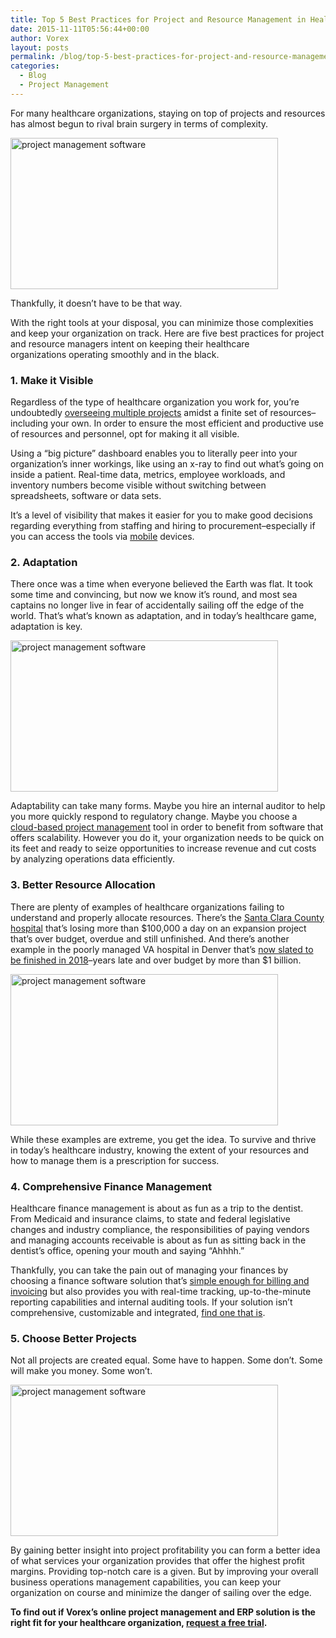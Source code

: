 ```yaml
---
title: Top 5 Best Practices for Project and Resource Management in Healthcare Orgs
date: 2015-11-11T05:56:44+00:00
author: Vorex
layout: posts
permalink: /blog/top-5-best-practices-for-project-and-resource-management-in-healthcare-orgs/
categories:
  - Blog
  - Project Management
---
```

For many healthcare organizations, staying on top of projects and resources has almost begun to rival brain surgery in terms of complexity.<!--more-->

<img class="aligncenter" src="https://media.giphy.com/media/ByTXInkbCJ0Vq/giphy.gif" alt="project management software" width="428" height="242" />

Thankfully, it doesn&#8217;t have to be that way.

With the right tools at your disposal, you can minimize those complexities and keep your organization on track. Here are five best practices for project and resource managers intent on keeping their healthcare organizations operating smoothly and in the black.

### 1. Make it Visible

Regardless of the type of healthcare organization you work for, you&#8217;re undoubtedly <a href="http://www.vorex.com/supercharging-business-insights-with-online-project-management-erp/#more-1508" target="_blank">overseeing multiple projects</a> amidst a finite set of resources&#8211;including your own. In order to ensure the most efficient and productive use of resources and personnel, opt for making it all visible.

Using a &#8220;big picture&#8221; dashboard enables you to literally peer into your organization&#8217;s inner workings, like using an x-ray to find out what&#8217;s going on inside a patient. Real-time data, metrics, employee workloads, and inventory numbers become visible without switching between spreadsheets, software or data sets.

It&#8217;s a level of visibility that makes it easier for you to make good decisions regarding everything from staffing and hiring to procurement&#8211;especially if you can access the tools via <a href="http://www.vorex.com/media/vorex-launches-mobile-app-for-its-business-management-platform-improving-productivity-anywhere-any-time/" target="_blank">mobile</a> devices.

### 2. Adaptation

There once was a time when everyone believed the Earth was flat. It took some time and convincing, but now we know it&#8217;s round, and most sea captains no longer live in fear of accidentally sailing off the edge of the world. That&#8217;s what&#8217;s known as adaptation, and in today&#8217;s healthcare game, adaptation is key.

<img class="aligncenter" src="https://media.giphy.com/media/rVz1J8spLtUtO/giphy.gif" alt="project management software" width="428" height="242" />

Adaptability can take many forms. Maybe you hire an internal auditor to help you more quickly respond to regulatory change. Maybe you choose a <a href="http://www.vorex.com/product/online-project-management/" target="_blank">cloud-based project management</a> tool in order to benefit from software that offers scalability. However you do it, your organization needs to be quick on its feet and ready to seize opportunities to increase revenue and cut costs by analyzing operations data efficiently.

### 3. Better Resource Allocation

There are plenty of examples of healthcare organizations failing to understand and properly allocate resources. There&#8217;s the <a href="http://www.nbcbayarea.com/news/local/Santa-Clara-Valley-Medical-Center-Turner-Construction-323284481.html" target="_blank">Santa Clara County hospital</a> that&#8217;s losing more than $100,000 a day on an expansion project that&#8217;s over budget, overdue and still unfinished. And there&#8217;s another example in the poorly managed VA hospital in Denver that&#8217;s <a href="http://www.stripes.com/news/veterans/final-contract-awarded-to-finish-over-budget-denver-area-va-hospital-by-2018-1.376235" target="_blank">now slated to be finished in 2018</a>&#8211;years late and over budget by more than $1 billion.

<img class="aligncenter" src="https://media.giphy.com/media/nXU1FF5HS2eFG/giphy.gif" alt="project management software" width="428" height="242" />

While these examples are extreme, you get the idea. To survive and thrive in today&#8217;s healthcare industry, knowing the extent of your resources and how to manage them is a prescription for success.

### 4. Comprehensive Finance Management

Healthcare finance management is about as fun as a trip to the dentist. From Medicaid and insurance claims, to state and federal legislative changes and industry compliance, the responsibilities of paying vendors and managing accounts receivable is about as fun as sitting back in the dentist&#8217;s office, opening your mouth and saying &#8220;Ahhhh.&#8221;

Thankfully, you can take the pain out of managing your finances by choosing a finance software solution that&#8217;s <a href="http://www.vorex.com/why-invoicing-a-client-is-a-headache-and-how-to-solve-it/#more-1558" target="_blank">simple enough for billing and invoicing</a> but also provides you with real-time tracking, up-to-the-minute reporting capabilities and internal auditing tools. If your solution isn&#8217;t comprehensive, customizable and integrated, [find one that is](http://www.vorex.com/product/billing-invoicing-tracking/).

### 5. Choose Better Projects

Not all projects are created equal. Some have to happen. Some don&#8217;t. Some will make you money. Some won&#8217;t.

<img class="aligncenter" src="https://media.giphy.com/media/AZxuqrCydM2Ri/giphy.gif" alt="project management software" width="428" height="242" />

By gaining better insight into project profitability you can form a better idea of what services your organization provides that offer the highest profit margins. Providing top-notch care is a given. But by improving your overall business operations management capabilities, you can keep your organization on course and minimize the danger of sailing over the edge.

**To find out if Vorex&#8217;s online project management and ERP solution is the right fit for your healthcare organization, [request a free trial](http://www.vorex.com/free-trial/).**

